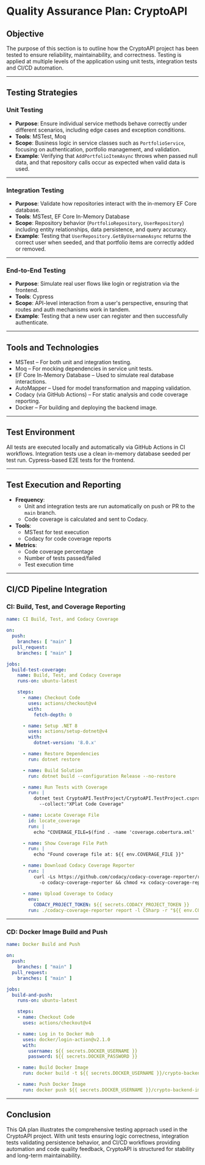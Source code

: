 
# Quality Assurance Plan: CryptoAPI

## Objective

The purpose of this section is to outline how the CryptoAPI project has been tested to ensure reliability, maintainability, and correctness. Testing is applied at multiple levels of the application using unit tests, integration tests and CI/CD automation.

---

## Testing Strategies

### Unit Testing

- **Purpose**: Ensure individual service methods behave correctly under different scenarios, including edge cases and exception conditions.
- **Tools**: MSTest, Moq
- **Scope**: Business logic in service classes such as `PortfolioService`, focusing on authentication, portfolio management, and validation.
- **Example**: Verifying that `AddPortfolioItemAsync` throws when passed null data, and that repository calls occur as expected when valid data is used.

---

### Integration Testing

- **Purpose**: Validate how repositories interact with the in-memory EF Core database.
- **Tools**: MSTest, EF Core In-Memory Database
- **Scope**: Repository behavior (`PortfolioRepository`, `UserRepository`) including entity relationships, data persistence, and query accuracy.
- **Example**: Testing that `UserRepository.GetByUsernameAsync` returns the correct user when seeded, and that portfolio items are correctly added or removed.

---

### End-to-End Testing

- **Purpose**: Simulate real user flows like login or registration via the frontend.
- **Tools**: Cypress 
- **Scope**: API-level interaction from a user's perspective, ensuring that routes and auth mechanisms work in tandem.
- **Example**: Testing that a new user can register and then successfully authenticate.

---

## Tools and Technologies

- MSTest – For both unit and integration testing.
- Moq – For mocking dependencies in service unit tests.
- EF Core In-Memory Database – Used to simulate real database interactions.
- AutoMapper – Used for model transformation and mapping validation.
- Codacy (via GitHub Actions) – For static analysis and code coverage reporting.
- Docker – For building and deploying the backend image.

---

## Test Environment

All tests are executed locally and automatically via GitHub Actions in CI workflows. Integration tests use a clean in-memory database seeded per test run. Cypress-based E2E tests for the frontend.

---

## Test Execution and Reporting

- **Frequency**:
  - Unit and integration tests are run automatically on push or PR to the `main` branch.
  - Code coverage is calculated and sent to Codacy.
- **Tools**:
  - MSTest for test execution
  - Codacy for code coverage reports
- **Metrics**:
  - Code coverage percentage
  - Number of tests passed/failed
  - Test execution time

---

## CI/CD Pipeline Integration

### CI: Build, Test, and Coverage Reporting

```yaml
name: CI Build, Test, and Codacy Coverage

on:
  push:
    branches: [ "main" ]
  pull_request:
    branches: [ "main" ]

jobs:
  build-test-coverage:
    name: Build, Test, and Codacy Coverage
    runs-on: ubuntu-latest

    steps:
      - name: Checkout Code
        uses: actions/checkout@v4
        with:
          fetch-depth: 0

      - name: Setup .NET 8
        uses: actions/setup-dotnet@v4
        with:
          dotnet-version: '8.0.x'

      - name: Restore Dependencies
        run: dotnet restore

      - name: Build Solution
        run: dotnet build --configuration Release --no-restore

      - name: Run Tests with Coverage
        run: |
          dotnet test CryptoAPI.TestProject/CryptoAPI.TestProject.csproj --configuration Release \
            --collect:"XPlat Code Coverage"

      - name: Locate Coverage File
        id: locate_coverage
        run: |
          echo "COVERAGE_FILE=$(find . -name 'coverage.cobertura.xml' | head -n 1)" >> $GITHUB_ENV

      - name: Show Coverage File Path
        run: |
          echo "Found coverage file at: ${{ env.COVERAGE_FILE }}"

      - name: Download Codacy Coverage Reporter
        run: |
          curl -Ls https://github.com/codacy/codacy-coverage-reporter/releases/latest/download/codacy-coverage-reporter-linux \
            -o codacy-coverage-reporter && chmod +x codacy-coverage-reporter

      - name: Upload Coverage to Codacy
        env:
          CODACY_PROJECT_TOKEN: ${{ secrets.CODACY_PROJECT_TOKEN }}
        run: ./codacy-coverage-reporter report -l CSharp -r "${{ env.COVERAGE_FILE }}"
```

---

### CD: Docker Image Build and Push

```yaml
name: Docker Build and Push

on:
  push:
    branches: [ "main" ]  
  pull_request:
    branches: [ "main" ] 

jobs:
  build-and-push:
    runs-on: ubuntu-latest 

    steps:
    - name: Checkout Code
      uses: actions/checkout@v4

    - name: Log in to Docker Hub
      uses: docker/login-action@v2.1.0 
      with:
        username: ${{ secrets.DOCKER_USERNAME }}  
        password: ${{ secrets.DOCKER_PASSWORD }}  

    - name: Build Docker Image
      run: docker build -t ${{ secrets.DOCKER_USERNAME }}/crypto-backend-image .

    - name: Push Docker Image
      run: docker push ${{ secrets.DOCKER_USERNAME }}/crypto-backend-image
```

---

## Conclusion

This QA plan illustrates the comprehensive testing approach used in the CryptoAPI project. With unit tests ensuring logic correctness, integration tests validating persistence behavior, and CI/CD workflows providing automation and code quality feedback, CryptoAPI is structured for stability and long-term maintainability.
